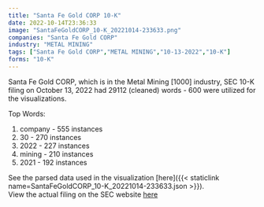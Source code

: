 ```yaml
---
title: "Santa Fe Gold CORP 10-K"
date: 2022-10-14T23:36:33
image: "SantaFeGoldCORP_10-K_20221014-233633.png"
companies: "Santa Fe Gold CORP"
industry: "METAL MINING"
tags: ["Santa Fe Gold CORP","METAL MINING","10-13-2022","10-K"]
forms: "10-K"
---
```

Santa Fe Gold CORP, which is in the Metal Mining [1000] industry, SEC 10-K filing on October 13, 2022 had 29112 (cleaned) words - 600 were utilized for the visualizations.

Top Words:
1. company - 555 instances
2. 30 - 270 instances
3. 2022 - 227 instances
4. mining - 210 instances
5. 2021 - 192 instances


See the parsed data used in the visualization [here]({{< staticlink name=SantaFeGoldCORP_10-K_20221014-233633.json >}}).  
View the actual filing on the SEC website [here](https://www.sec.gov/Archives/edgar/data/851726/0001096906-22-002483.txt)